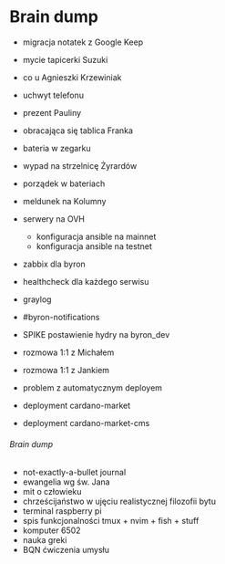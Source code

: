 # Brain dump

- migracja notatek z Google Keep
- mycie tapicerki Suzuki
- co u Agnieszki Krzewiniak
- uchwyt telefonu
- prezent Pauliny
- obracająca się tablica Franka
- bateria w zegarku
- wypad na strzelnicę Żyrardów
- porządek w bateriach
- meldunek na Kolumny

- serwery na OVH
  - konfiguracja ansible na mainnet
  - konfiguracja ansible na testnet
- zabbix dla byron
- healthcheck dla każdego serwisu
- graylog
- #byron-notifications
- SPIKE postawienie hydry na byron_dev
- rozmowa 1:1 z Michałem
- rozmowa 1:1 z Jankiem
- problem z automatycznym deployem
- deployment cardano-market
- deployment cardano-market-cms

###### Brain dump
- not-exactly-a-bullet journal
- ewangelia wg św. Jana
- mit o człowieku
- chrześcijaństwo w ujęciu realistycznej filozofii bytu
- terminal raspberry pi
- spis funkcjonalności tmux + nvim + fish + stuff
- komputer 6502
- nauka greki
- BQN ćwiczenia umysłu

